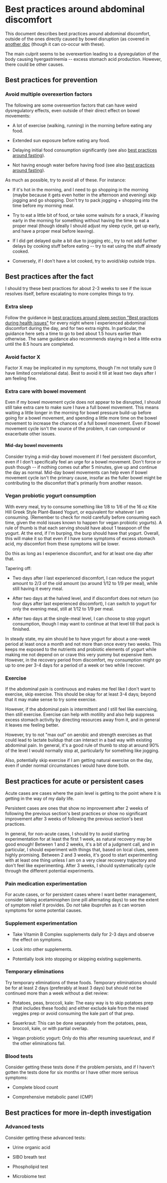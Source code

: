 # Best practices around abdominal discomfort

This document describes best practices around abdominal discomfort,
outside of the ones directly caused by bowel disruption (as covered in
[another
doc](best-practices-around-bowel-disruption-due-to-sleep-and-stress.md)
(though it can co-occur with these).

The main culprit seems to be overexertion leading to a dysregulation
of the body causing hyergastrinemia -- excess stomach acid
production. However, there could be other causes.

## Best practices for prevention

### Avoid multiple overexertion factors

The following are some overexertion factors that can have weird
dysregulatory effects, even outside of their direct effect on bowel
movements:

* A lot of exercise (walking, running) in the morning before eating
  any food.

* Extended sun exposure before eating any food.

* Delaying initial food consumption significantly (see also [best
  practices around fasting](best-practices-around-fasting.md)).

* Not having enough water before having food (see also [best practices
  around fasting](best-practices-around-fasting.md)).

As much as possible, try to avoid all of these. For instance:

* If it's hot in the morning, and I need to go shopping in the morning
  (maybe because it gets even hotter in the afternoon and evening)
  skip jogging and go shopping. Don't try to pack jogging + shopping
  into the time before my morning meal.

* Try to eat a little bit of food, or take some walnuts for a snack,
  if leaving early in the morning for something without having the
  time to eat a proper meal (though ideally I should adjust my sleep
  cycle, get up early, and have a proper meal before leaving).

* If I did get delayed quite a bit due to jogging etc., try to not add
  further delays by cooking stuff before eating -- try to eat using
  the stuff already cooked.

* Conversely, if I don't have a lot cooked, try to avoid/skip outside
  trips.

## Best practices after the fact

I should try these best practices for about 2-3 weeks to see if the
issue resolves itself, before escalating to more complex things to
try.

### Extra sleep

Follow the guidance in [best practices around sleep section "Best
practices during health
issues"](best-practices-around-sleep.md#best-practices-during-health-issues)
for every night where I experienced abdominal discomfort during the
day, and for two extra nights. In particular, the guidance here sets a
time to go to bed about 1.5 hours earlier than otherwise. The same
guidance also recommends staying in bed a little extra until the 8.5
hours are completed.

### Avoid factor X

Factor X may be implicated in my symptoms, though I'm not totally sure
(I have limited correlational data). Best to avoid it till at least
two days after I am feeling fine.

### Extra care with bowel movement

Even if my bowel movement cycle does not appear to be disrupted, I
should still take extra care to make sure I have a full bowel
movement. This means waiting a little longer in the morning for bowel
pressure build-up before going for a bowel movement, and spending a
little more time on the bowel movement to increase the chances of a
full bowel movement. Even if bowel movement cycle isn't the source of
the problem, it can compound or exacerbate other issues.

#### Mid-day bowel movements

Consider trying a mid-day bowel movement if I feel persistent
discomfort, even if I don't specifically feel an urge for a bowel
movement. Don't force or push though -- if nothing comes out after 5
minutes, give up and continue the day as normal. Mid-day bowel
movements can help even if bowel movement cycle isn't the primary
cause, insofar as the fuller bowel might be contributing to the
discomfort that's primarily from another reason.

### Vegan probiotic yogurt consumption

With every meal, try to consume something like 1/8 to 1/6 of the 16 oz
Kite Hill Greek Style Plant-Based Yogurt, or equivalent for whatever I
am consuming. (Remember to check for mold carefully before consuming
each time, given the mold issues known to happen for vegan probiotic
yogurts). A rule of thumb is that each serving should have about 1
teaspoon of the yogurt. At the end, if I'm burping, the burp should
have that yogurt. Overall, this will make it so that even if I have
some symptoms of excess stomach acid, my discomfort from these
symptoms will be lower.

Do this as long as I experience discomfort, and for at least one day
after that.

Tapering off:

* Two days after I last experienced discomfort, I can reduce the
  yogurt amount to 2/3 of the old amount (so around 1/12 to 1/9 per
  meal), while still having it every meal.

* After two days at the halved level, and if discomfort does not
  return (so four days after last experienced discomfort), I can
  switch to yogurt for only the evening meal, still at 1/12 to 1/9 per
  meal.

* After two days at the single-meal level, I can choose to stop yogurt
  consumption, though I may want to continue at that level till that
  pack is finished.

In steady state, my aim should be to have yogurt for about a one-week
period at least once a month and not more than once every two
weeks. This keeps me exposed to the nutrients and probiotic elements
of yogurt while making me not depend on or crave this very yummy but
expensive item. However, in the recovery period from discomfort, my
consumption might go up to one per 3-4 days for a period of a week or
two while I recover.

### Exercise

If the abdominal pain is continuous and makes me feel like I don't
want to exercise, skip exercise. This should be okay for at least 3-4
days; beyond that it may make sense to try some exercise.

However, if the abdominal pain is intermittent and I still feel like
exercising, then still exercise. Exercise can help with motility and
also help suppress excess stomach activity by directing resources away
from it, and in general it leaves me feeling better.

However, try to not "max out" on aerobic and strength exercises as
that could lead to lactate buildup that can interact in a bad way with
existing abdominal pain. In general, it's a good rule of thumb to stop
at around 90% of the level I would normally stop at, particularly for
something like jogging.

Also, potentially skip exercise if I am getting natural exercise on
the day, even if under normal circumstances I would have done both.

## Best practices for acute or persistent cases

Acute cases are cases where the pain level is getting to the point
where it is getting in the way of my daily life.

Persistent cases are ones that show no improvement after 2 weeks of
following the previous section's best practices or show no significant
improvement after 3 weeks of following the previous section's best
practices.

In general, for non-acute cases, I should try to avoid starting
experimentation for at least the first 1 week, as natural recovery may
be good enough! Between 1 and 2 weeks, it's a bit of a judgment call,
and in particular, I should experiment with things that, based on
local clues, seem highly promising. Between 2 and 3 weeks, it's good
to start experimenting with at least one thing unless I am on a very
clear recovery trajectory and don't feel like experimenting. After 3
weeks, I should systematically cycle through the different potential
experiments.

### Pain medication experimentation

For acute cases, or for persistent cases where I want better
management, consider taking acetaminophen (one pill alternating days)
to see the extent of symptom relief it provides. Do *not* take
ibuprofen as it can worsen symptoms for some potential causes.

### Supplement experimentation

* Take Vitamin B Complex supplements daily for 2-3 days and observe
  the effect on symptoms.

* Look into other supplements.

* Potentially look into stopping or skipping existing supplements.

### Temporary eliminations

Try temporary eliminations of these foods. Temporary eliminations
should be for at least 2 days (preferably at least 3 days) but should
not be continued more than a week without a diet review:

* Potatoes, peas, broccoli, kale: The easy way is to skip potatoes
  prep (that includes these foods) and either exclude kale from the
  mixed veggies prep or avoid consuming the kale part of that prep.

* Sauerkraut: This can be done separately from the potatoes, peas,
  broccoli, kale, or with partial overlap.

* Vegan probiotic yogurt: Only do this after resuming sauerkraut, and
  if the other eliminations fail.

### Blood tests

Consider getting these tests done if the problem persists, and if I
haven't gotten the tests done for six months or I have other more
serious symptoms:

* Complete blood count

* Comprehensive metabolic panel (CMP)

## Best practices for more in-depth investigation

### Advanced tests

Consider getting these advanced tests:

* Urine organic acid

* SIBO breath test

* Phospholipid test

* Microbiome test
